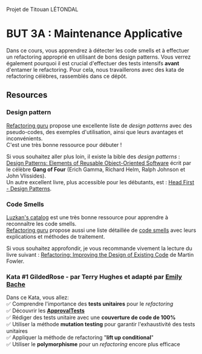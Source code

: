 Projet de Titouan LÉTONDAL

# BUT 3A : Maintenance Applicative

Dans ce cours, vous apprendrez à détecter les code smells et à effectuer un refactoring approprié en utilisant de bons design patterns.
Vous verrez également pourquoi il est crucial d'effectuer des tests intensifs **avant** d'entamer le refactoring.
Pour cela, nous travaillerons avec des kata de refactoring célèbres, rassemblés dans ce dépôt.

## Resources

### Design pattern

[Refactoring guru](https://refactoring.guru/design-patterns) propose une excellente liste de *design patterns* avec des pseudo-codes, des exemples d'utilisation, ainsi que leurs avantages et inconvénients.  
C'est une très bonne ressource pour débuter !

Si vous souhaitez aller plus loin, il existe la bible des *design patterns* : [Design Patterns: Elements of Reusable Object-Oriented Software](https://www.oreilly.com/library/view/design-patterns-elements/0201633612/) écrit par le célèbre **Gang of Four** (Erich Gamma, Richard Helm, Ralph Johnson et John Vlissides).  
Un autre excellent livre, plus accessible pour les débutants, est : [Head First - Design Patterns](https://www.oreilly.com/library/view/design-patterns-elements/0201633612/).

### Code Smells

[Luzkan's catalog](https://luzkan.github.io/smells/) est une très bonne ressource pour apprendre à reconnaître les code smells.  
[Refactoring guru](https://refactoring.guru/) propose aussi une liste détaillée de [code smells](https://refactoring.guru/refactoring/smells) avec leurs explications et méthodes de traitement.

Si vous souhaitez approfondir, je vous recommande vivement la lecture du livre suivant : [Refactoring: Improving the Design of Existing Code](https://martinfowler.com/books/refactoring.html) de Martin Fowler.


### Kata \#1 GildedRose - par Terry Hughes et adapté par [Emily Bache](https://github.com/emilybache)

Dans ce Kata, vous allez:  
✅ Comprendre l'importance des **tests unitaires** pour le *refactoring*  
✅ Découvrir les [**ApprovalTests**](https://github.com/approvals/ApprovalTests.Java)  
✅ Rédiger des tests unitaire avec une **couverture de code de 100%**  
✅ Utiliser la méthode **mutation testing** pour garantir l'exhaustivité des tests unitaires  
✅ Appliquer la méthode de refactoring "**lift up conditional**"  
✅ Utiliser le **polymorphisme** pour un *refactoring* encore plus efficace  
